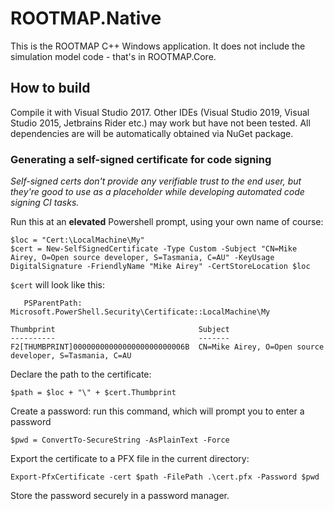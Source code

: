 # ROOTMAP.Native

This is the ROOTMAP C++ Windows application. It does not include the simulation model code - that's in ROOTMAP.Core.

## How to build

Compile it with Visual Studio 2017. Other IDEs (Visual Studio 2019, Visual Studio 2015, Jetbrains Rider etc.) may work but have not been tested. All dependencies are will be automatically obtained via NuGet package.

### Generating a self-signed certificate for code signing

*Self-signed certs don't provide any verifiable trust to the end user, but they're good to use as a placeholder while developing automated code signing CI tasks.*

Run this at an **elevated** Powershell prompt, using your own name of course:

```
$loc = "Cert:\LocalMachine\My"
$cert = New-SelfSignedCertificate -Type Custom -Subject "CN=Mike Airey, O=Open source developer, S=Tasmania, C=AU" -KeyUsage DigitalSignature -FriendlyName "Mike Airey" -CertStoreLocation $loc
```
`$cert` will look like this:
```
   PSParentPath: Microsoft.PowerShell.Security\Certificate::LocalMachine\My

Thumbprint                                Subject
----------                                -------
F2[THUMBPRINT]0000000000000000000000006B  CN=Mike Airey, O=Open source developer, S=Tasmania, C=AU
```
Declare the path to the certificate:
```
$path = $loc + "\" + $cert.Thumbprint
```
Create a password: run this command, which will prompt you to enter a password
```
$pwd = ConvertTo-SecureString -AsPlainText -Force
```
Export the certificate to a PFX file in the current directory:
```
Export-PfxCertificate -cert $path -FilePath .\cert.pfx -Password $pwd
```
Store the password securely in a password manager.
